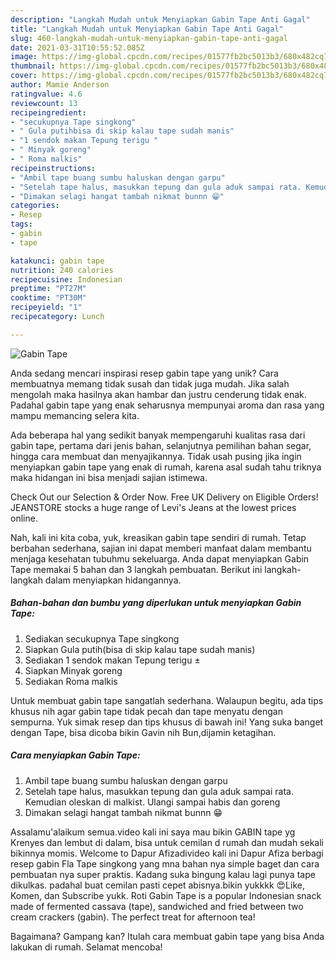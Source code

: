 ```yaml
---
description: "Langkah Mudah untuk Menyiapkan Gabin Tape Anti Gagal"
title: "Langkah Mudah untuk Menyiapkan Gabin Tape Anti Gagal"
slug: 460-langkah-mudah-untuk-menyiapkan-gabin-tape-anti-gagal
date: 2021-03-31T10:55:52.085Z
image: https://img-global.cpcdn.com/recipes/01577fb2bc5013b3/680x482cq70/gabin-tape-foto-resep-utama.jpg
thumbnail: https://img-global.cpcdn.com/recipes/01577fb2bc5013b3/680x482cq70/gabin-tape-foto-resep-utama.jpg
cover: https://img-global.cpcdn.com/recipes/01577fb2bc5013b3/680x482cq70/gabin-tape-foto-resep-utama.jpg
author: Mamie Anderson
ratingvalue: 4.6
reviewcount: 13
recipeingredient:
- "secukupnya Tape singkong"
- " Gula putihbisa di skip kalau tape sudah manis"
- "1 sendok makan Tepung terigu "
- " Minyak goreng"
- " Roma malkis"
recipeinstructions:
- "Ambil tape buang sumbu haluskan dengan garpu"
- "Setelah tape halus, masukkan tepung dan gula aduk sampai rata. Kemudian oleskan di malkist. Ulangi sampai habis dan goreng"
- "Dimakan selagi hangat tambah nikmat bunnn 😁"
categories:
- Resep
tags:
- gabin
- tape

katakunci: gabin tape 
nutrition: 240 calories
recipecuisine: Indonesian
preptime: "PT27M"
cooktime: "PT30M"
recipeyield: "1"
recipecategory: Lunch

---
```



![Gabin Tape](https://img-global.cpcdn.com/recipes/01577fb2bc5013b3/680x482cq70/gabin-tape-foto-resep-utama.jpg)

Anda sedang mencari inspirasi resep gabin tape yang unik? Cara membuatnya memang tidak susah dan tidak juga mudah. Jika salah mengolah maka hasilnya akan hambar dan justru cenderung tidak enak. Padahal gabin tape yang enak seharusnya mempunyai aroma dan rasa yang mampu memancing selera kita.

Ada beberapa hal yang sedikit banyak mempengaruhi kualitas rasa dari gabin tape, pertama dari jenis bahan, selanjutnya pemilihan bahan segar, hingga cara membuat dan menyajikannya. Tidak usah pusing jika ingin menyiapkan gabin tape yang enak di rumah, karena asal sudah tahu triknya maka hidangan ini bisa menjadi sajian istimewa.

Check Out our Selection &amp; Order Now. Free UK Delivery on Eligible Orders! JEANSTORE stocks a huge range of Levi&#39;s Jeans at the lowest prices online.


Nah, kali ini kita coba, yuk, kreasikan gabin tape sendiri di rumah. Tetap berbahan sederhana, sajian ini dapat memberi manfaat dalam membantu menjaga kesehatan tubuhmu sekeluarga. Anda dapat menyiapkan Gabin Tape memakai 5 bahan dan 3 langkah pembuatan. Berikut ini langkah-langkah dalam menyiapkan hidangannya.

<!--inarticleads1-->

##### Bahan-bahan dan bumbu yang diperlukan untuk menyiapkan Gabin Tape:

1. Sediakan secukupnya Tape singkong
1. Siapkan  Gula putih(bisa di skip kalau tape sudah manis)
1. Sediakan 1 sendok makan Tepung terigu ±
1. Siapkan  Minyak goreng
1. Sediakan  Roma malkis


Untuk membuat gabin tape sangatlah sederhana. Walaupun begitu, ada tips khusus nih agar gabin tape tidak pecah dan tape menyatu dengan sempurna. Yuk simak resep dan tips khusus di bawah ini! Yang suka banget dengan Tape, bisa dicoba bikin Gavin nih Bun,dijamin ketagihan. 

<!--inarticleads2-->

##### Cara menyiapkan Gabin Tape:

1. Ambil tape buang sumbu haluskan dengan garpu
1. Setelah tape halus, masukkan tepung dan gula aduk sampai rata. Kemudian oleskan di malkist. Ulangi sampai habis dan goreng
1. Dimakan selagi hangat tambah nikmat bunnn 😁


Assalamu&#39;alaikum semua.video kali ini saya mau bikin GABIN tape yg Krenyes dan lembut di dalam, bisa untuk cemilan d rumah dan mudah sekali bikinnya momis. Welcome to Dapur Afizadivideo kali ini Dapur Afiza berbagi resep gabin Fla Tape singkong yang mna bahan nya simple baget dan cara pembuatan nya super praktis. Kadang suka bingung kalau lagi punya tape dikulkas. padahal buat cemilan pasti cepet abisnya.bikin yukkkk 😍Like, Komen, dan Subscribe yukk. Roti Gabin Tape is a popular Indonesian snack made of fermented cassava (tape), sandwiched and fried between two cream crackers (gabin). The perfect treat for afternoon tea! 

Bagaimana? Gampang kan? Itulah cara membuat gabin tape yang bisa Anda lakukan di rumah. Selamat mencoba!
